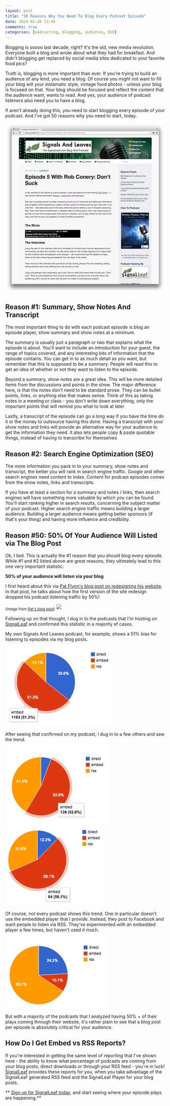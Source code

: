 ```yaml
---
layout: post
title: "50 Reasons Why You Need To Blog Every Podcast Episode"
date: 2014-02-26 13:44
comments: true
categories: [podcasting, blogging, audience, SEO]
---
```


Blogging is soooo last decade, right? It's the old, new media 
revolution. Everyone built a blog and wrote about what they had
for breakfast. And didn't blogging get replaced by social media
sites dedicated to your favorite food pics?

Truth is, blogging is more important than ever. If you're
trying to build an audience of any kind, you need a blog. Of
course you might not want to fill your blog will your instamatic
style, vintage food photos - unless your blog is focused on
that. Your blog should be focused and reflect the content that
the audience want, wants to read. And yes, your audience of 
podcast listeners also need you to have a blog. 

If aren't already doing this, you need to start blogging
every episode of your podcast. And I've got 50 reasons why
you need to start, today.

![](/images/blog_posts/signals-and-leaves-blog.png)

<!-- more -->

## Reason #1: Summary, Show Notes And Transcript

The most important thing to do with each podcast episode is
blog an episode player, show summary and show notes at a minimum. 

The summary is usually just a paragraph or two that explains what the episode is about.
You'll want to include an introduction for your guest, the
range of topics covered, and any interesting bits of information
that the episode contains. You can get in to as much detail
as you want, but remember that this is supposed to be a summary.
People will read this to get an idea of whether or not they
want to listen to the episode.

Beyond a summary, show notes are a great idea. This will be
more detailed items from the discussions and points in the
show. The major difference here, is that the notes don't need
to be standard prose. They can be bullet points, links, or
anything else that makes sense. Think of this as taking notes
in a meeting or class - you don't write down everything, only
the important points that will remind you what to look at
later.

Lastly, a transcript of the episode can go a long way if you
have the time do it or the money to outsource having this
done. Having a transcript with your show notes and links will
provide an alternative way for your audience to get the
information they need. It also lets people copy & paste
quotable things, instead of having to transcribe for
themselves. 

## Reason #2: Search Engine Optimization (SEO)

The more information you pack in to your summary, show notes
and transcript, the better you will rank in search engine
traffic. Google and other search engines need content to
index. Content for podcast episodes comes from the show
notes, links and transcripts.

If you have at least a section for a summary and notes /
links, then search engines will have something more valuable
by which you can be found. You'll start ranking higher in
search results, concerning the subject matter of your podcast.
Higher search engine traffic means building a larger audience.
Building a larger audience means getting better sponsors
(if that's your thing) and having more influence and credibility.

## Reason #50: 50% Of Your Audience Will Listed via The Blog Post

Ok, I lied. This is actually the #1 reason that you should
blog every episode. While #1 and #2 listed above are great
reasons, they ultimately lead to this one very important
statistic:

**50% of your audience will listen via your blog**

I first heard about this via [Pat Flynn's blog post on
redesigning his website](http://www.smartpassiveincome.com/spi-theme-design/).
In that post, he talks about how the first version of
the site redesign dropped his podcast listening traffic
by 50%! 

<sub>(Image from [Pat's blog post](http://www.smartpassiveincome.com/spi-theme-design/))</sub>
![](http://cdn.smartpassiveincome.com/wp-content/uploads/2013/12/redesigndrop2.jpg)

Following up on that thought, I dug in to the podcasts that
I'm hosting on [SignalLeaf](http://signalleaf.com) and
confirmed this statistic in a majority of cases. 

My own Signals And Leaves podcast, for example, shows a 51%
bias for listening to episodes via my blog posts.

![](/images/blog_posts/signals-and-leaves-51percent-embed.png)

After seeing that confirmed on my podcast, I dug in to a few
others and saw the trend.

![](/images/blog_posts/podcast-report-52percent-embed.png)
![](/images/blog_posts/podcast-report-56percent-embed.png)

Of course, not every podcast shows this trend. One in particular
doesn't use the embedded player that I provide. Instead,
they post to Facebook and want people to listen via RSS. They've
experimented with an embedded player a few times, but
haven't used it much.

![](/images/blog_posts/podcast-report-65percent-rss.png)

But with a majority of the podcasts that I analyzed having
50% + of their plays coming through their website, it's 
rather plain to see that a blog post per episode is absolutely
critical for your audience.

## How Do I Get Embed vs RSS Reports?

If you're interested in getting the same level of reporting
that I've shown here - the ability to know what percentage
of podcasts are coming from your blog posts, direct downloads
or through your RSS feed - you're in luck! [SignalLeaf](http://signalleaf.com)
provides these reports for you, when you take advantage of
the SignalLeaf generated RSS feed and the SignalLeaf Player
for your blog posts. 

** [Sign up for SignalLeaf today](https://www.signalleaf.com/#plans), and start seeing where your episode plays
are happening.**
